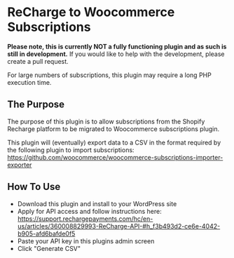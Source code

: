 # ReCharge to Woocommerce Subscriptions
**Please note, this is currently NOT a fully functioning plugin and as such is still in development.**
If you would like to help with the development, please create a pull request.

For large numbers of subscriptions, this plugin may require a long PHP execution time.

## The Purpose
The purpose of this plugin is to allow subscriptions from the Shopify Recharge platform to be migrated to Woocommerce subscriptions plugin.

This plugin will (eventually) export data to a CSV in the format required by the following plugin to import subscriptions:
https://github.com/woocommerce/woocommerce-subscriptions-importer-exporter

## How To Use
- Download this plugin and install to your WordPress site
- Apply for API access and follow instructions here: https://support.rechargepayments.com/hc/en-us/articles/360008829993-ReCharge-API-#h_f3b493d2-ce6e-4042-b905-afd6bafde0f5
- Paste your API key in this plugins admin screen
- Click "Generate CSV"
